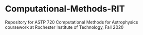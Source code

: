 # Computational-Methods-RIT
Repository for ASTP 720 Computational Methods for Astrophysics coursework at Rochester Institute of Technology, Fall 2020

